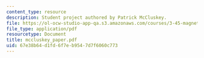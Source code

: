 ```yaml
---
content_type: resource
description: Student project authored by Patrick McCluskey.
file: https://ol-ocw-studio-app-qa.s3.amazonaws.com/courses/3-45-magnetic-materials-spring-2004/67e38b64d1fd6f7eb9547d7f6060c773_mccluskey_paper.pdf
file_type: application/pdf
resourcetype: Document
title: mccluskey_paper.pdf
uid: 67e38b64-d1fd-6f7e-b954-7d7f6060c773
---
```


